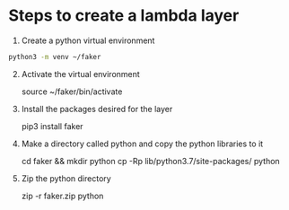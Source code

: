 # Steps to create a lambda layer

1. Create a python virtual environment

```bash
python3 -m venv ~/faker
```

2. Activate the virtual environment
    
    source ~/faker/bin/activate

3. Install the packages desired for the layer
    
    pip3 install faker

4. Make a directory called python and copy the python libraries to it
    
    cd faker && mkdir python
    cp -Rp lib/python3.7/site-packages/ python

5. Zip the python directory
    
    zip -r faker.zip python
